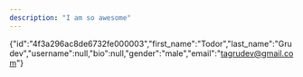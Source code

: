 ```yaml
---
description: "I am so awesome"
---
```

{"id":"4f3a296ac8de6732fe000003","first_name":"Todor","last_name":"Grudev","username":null,"bio":null,"gender":"male","email":"tagrudev@gmail.com"}